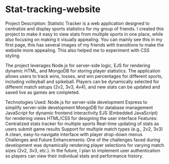 # Stat-tracking-website

Project Description:
Statistic Tracker is a web application designed to centralize and display sports statistics for my group of friends. I created this project to make it easy to view stats from multiple sports in one place, while also focusing on making it visually appealing.
You can mainly see this in my first page, this has several images of my friends with transitions to make the website more appealing. This also helped me to experiment with CSS styling.

The project leverages Node.js for server-side logic, EJS for rendering dynamic HTML, and MongoDB for storing player statistics. The application allows users to track wins, losses, and win percentages for different sports, including volleyball and spikeball. Players can be dynamically selected for different match setups (2v2, 3v3, 4v4), and new stats can be updated and saved live as games are completed.

Technologies Used: 
Node.js for server-side development
Express to simplify server-side development
MongoDB for database management
JavaScript for dynamic frontend interactivity
EJS (Embedded JavaScript) for rendering views
HTML/CSS for designing the user interface
Features: 
Centralized stats tracker for multiple sports
Real-time updating of stats as users submit game results
Support for multiple match types (e.g., 2v2, 3v3)
A clean, easy-to-navigate interface with player drop-down menus
Challenges and Future Enhancements: 
One of the challenges faced during development was dynamically rendering player selections for varying match sizes (2v2, 3v3, etc.).
In the future, I plan to implement user authentication so players can view their individual stats and performance history.


